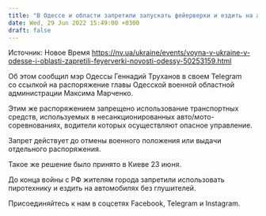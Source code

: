 ```yaml
---
title: "В Одессе и области запретили запускать фейерверки и ездить на авто без глушителя"
date: Wed, 29 Jun 2022 15:49:00 +0300
draft: false
---
```

Источник: Новое Время https://nv.ua/ukraine/events/voyna-v-ukraine-v-odesse-i-oblasti-zapretili-feyerverki-novosti-odessy-50253159.html


 Об этом сообщил мэр Одессы Геннадий Труханов в своем Telegram со ссылкой на распоряжение главы Одесской военной областной администрации Максима Марченко.

Этим же распоряжением запрещено использование транспортных средств, используемых в несанкционированных авто/мото-соревнованиях, водители которых осуществляют опасное управление.

Запрет действует до отмены военного положения или выдачи отдельного распоряжения.

Такое же решение было принято в Киеве 23 июня.

До конца войны с РФ жителям города запретили использовать пиротехнику и ездить на автомобилях без глушителей.

Присоединяйтесь к нам в соцсетях Facebook, Telegram и Instagram.

